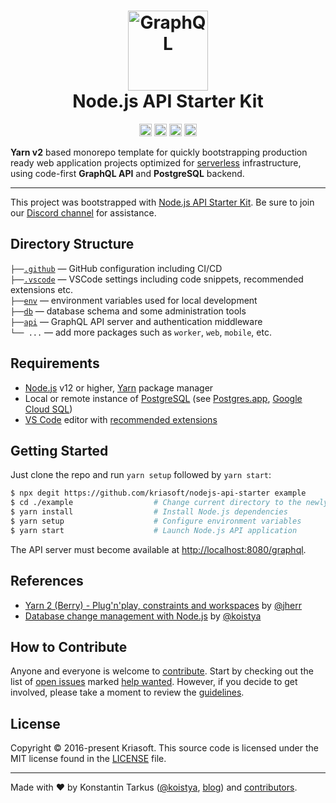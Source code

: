 <h1 align="center">
  <img src="https://s.tarkus.me/graphql-logo.png" width="128" height="128" alt="GraphQL" /><br>
  Node.js API Starter Kit
</h1>

<p align="center">
  <a href="https://discord.com/invite/bSsv7XM"><img src="https://img.shields.io/badge/chat-discord-kriasoft.svg?logo=discord&style=flat" height="20"></a>
  <a href="https://patreon.com/koistya"><img src="https://img.shields.io/badge/donate-patreon-kriasoft.svg?logo=patreon&style=flat" height="20"></a>
  <a href="https://github.com/kriasoft/nodejs-api-starter/stargazers"><img src="https://img.shields.io/github/stars/kriasoft/nodejs-api-starter.svg?style=social&label=Star&maxAge=3600" height="20"></a>
  <a href="https://twitter.com/ReactStarter"><img src="https://img.shields.io/twitter/follow/ReactStarter.svg?style=social&label=Follow&maxAge=3600" height="20"></a>
</p>

**Yarn v2** based monorepo template for quickly bootstrapping production ready web
application projects optimized for [serverless](https://cloud.google.com/serverless)
infrastructure, using code-first **GraphQL API** and **PostgreSQL** backend.

---

This project was bootstrapped with [Node.js API Starter Kit](https://github.com/kriasoft/nodejs-api-starter).
Be sure to join our [Discord channel](https://discord.com/invite/bSsv7XM) for assistance.

## Directory Structure

`├──`[`.github`](.github) — GitHub configuration including CI/CD<br>
`├──`[`.vscode`](.vscode) — VSCode settings including code snippets, recommended extensions etc.<br>
`├──`[`env`](./env) — environment variables used for local development<br>
`├──`[`db`](./db) — database schema and some administration tools<br>
`├──`[`api`](./api) — GraphQL API server and authentication middleware<br>
`└── ...` — add more packages such as `worker`, `web`, `mobile`, etc.

## Requirements

- [Node.js](https://nodejs.org/) v12 or higher, [Yarn](https://yarnpkg.com/) package manager
- Local or remote instance of [PostgreSQL](https://www.postgresql.org/) (see [Postgres.app](https://postgresapp.com/), [Google Cloud SQL](https://cloud.google.com/sql))
- [VS Code](https://code.visualstudio.com/) editor with [recommended extensions](.vscode/extensions.json)

## Getting Started

Just clone the repo and run `yarn setup` followed by `yarn start`:

```bash
$ npx degit https://github.com/kriasoft/nodejs-api-starter example
$ cd ./example                  # Change current directory to the newly created one
$ yarn install                  # Install Node.js dependencies
$ yarn setup                    # Configure environment variables
$ yarn start                    # Launch Node.js API application
```

The API server must become available at [http://localhost:8080/graphql](http://localhost:8080/graphql).

## References

- [Yarn 2 (Berry) - Plug'n'play, constraints and workspaces](https://www.youtube.com/watch?v=HUVawJXeHfU) by [@jherr](https://github.com/jherr)
- [Database change management with Node.js](https://dev.to/koistya/database-change-management-with-node-js-12dk) by [@koistya](https://github.com/koistya)

## How to Contribute

Anyone and everyone is welcome to [contribute](.github/CONTRIBUTING.md). Start
by checking out the list of [open issues](https://github.com/kriasoft/nodejs-api-starter/issues)
marked [help wanted](https://github.com/kriasoft/nodejs-api-starter/issues?q=label:"help+wanted").
However, if you decide to get involved, please take a moment to review the
[guidelines](.github/CONTRIBUTING.md).

## License

Copyright © 2016-present Kriasoft. This source code is licensed under the MIT license found in the
[LICENSE](https://github.com/kriasoft/nodejs-api-starter/blob/master/LICENSE) file.

---

Made with ♥ by Konstantin Tarkus ([@koistya](https://twitter.com/koistya), [blog](https://medium.com/@tarkus)) and [contributors](https://github.com/kriasoft/nodejs-api-starter/graphs/contributors).
